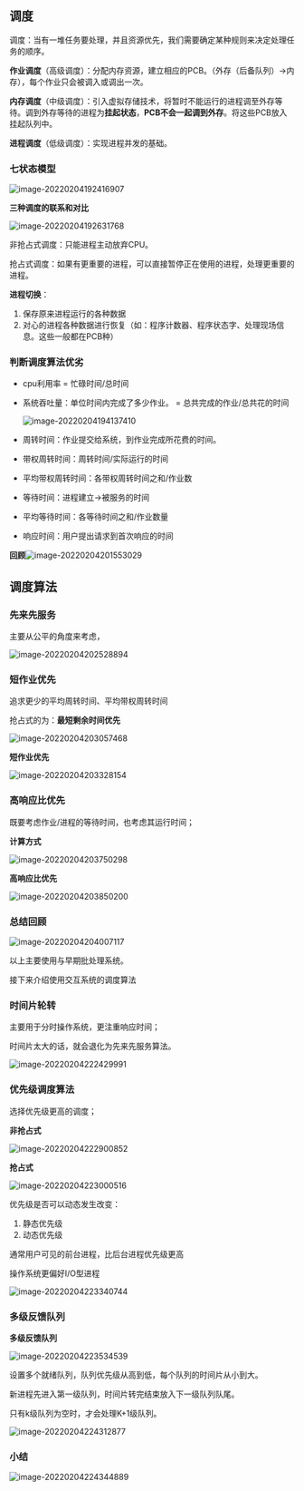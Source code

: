 ## **调度**

调度：当有一堆任务要处理，并且资源优先，我们需要确定某种规则来决定处理任务的顺序。

**作业调度**（高级调度）：分配内存资源，建立相应的PCB。（外存（后备队列）->内存），每个作业只会被调入或调出一次。

**内存调度**（中级调度）：引入虚拟存储技术，将暂时不能运行的进程调至外存等待。调到外存等待的进程为**挂起状态**，**PCB不会一起调到外存**。将这些PCB放入挂起队列中。

**进程调度**（低级调度）：实现进程并发的基础。

### 七状态模型

![image-20220204192416907](https://cdn.jsdelivr.net/gh/cheerfulman/picGo/img/20220204192417.png)

**三种调度的联系和对比**

![image-20220204192631768](https://cdn.jsdelivr.net/gh/cheerfulman/picGo/img/20220204192632.png)

非抢占式调度：只能进程主动放弃CPU。

抢占式调度：如果有更重要的进程，可以直接暂停正在使用的进程，处理更重要的进程。

**进程切换**：

1. 保存原来进程运行的各种数据
2. 对心的进程各种数据进行恢复（如：程序计数器、程序状态字、处理现场信息。这些一般都在PCB种）

### 判断调度算法优劣

+ cpu利用率 = 忙碌时间/总时间

+ 系统吞吐量：单位时间内完成了多少作业。 = 总共完成的作业/总共花的时间

  ![image-20220204194137410](https://cdn.jsdelivr.net/gh/cheerfulman/picGo/img/20220204194137.png)

+ 周转时间：作业提交给系统，到作业完成所花费的时间。
+ 带权周转时间：周转时间/实际运行的时间
+ 平均带权周转时间：各带权周转时间之和/作业数
+ 等待时间：进程建立->被服务的时间
+ 平均等待时间：各等待时间之和/作业数量
+ 响应时间：用户提出请求到首次响应的时间

**回顾**![image-20220204201553029](https://cdn.jsdelivr.net/gh/cheerfulman/picGo/img/20220204201553.png)

## 调度算法

### 先来先服务

主要从公平的角度来考虑，

![image-20220204202528894](https://cdn.jsdelivr.net/gh/cheerfulman/picGo/img/20220204202529.png)

### 短作业优先

追求更少的平均周转时间、平均带权周转时间

抢占式的为：**最短剩余时间优先**

![image-20220204203057468](https://cdn.jsdelivr.net/gh/cheerfulman/picGo/img/20220204203057.png)

**短作业优先**

![image-20220204203328154](https://cdn.jsdelivr.net/gh/cheerfulman/picGo/img/20220204203328.png)

### 高响应比优先

既要考虑作业/进程的等待时间，也考虑其运行时间；

**计算方式**

![image-20220204203750298](https://cdn.jsdelivr.net/gh/cheerfulman/picGo/img/20220204203750.png)

**高响应比优先**

![image-20220204203850200](https://cdn.jsdelivr.net/gh/cheerfulman/picGo/img/20220204203850.png)

### 总结回顾

![image-20220204204007117](https://cdn.jsdelivr.net/gh/cheerfulman/picGo/img/20220204204007.png)

以上主要使用与早期批处理系统。

接下来介绍使用交互系统的调度算法

### 时间片轮转

主要用于分时操作系统，更注重响应时间；

时间片太大的话，就会退化为先来先服务算法。

![image-20220204222429991](https://cdn.jsdelivr.net/gh/cheerfulman/picGo/img/20220204222430.png)

### 优先级调度算法

选择优先级更高的调度；

**非抢占式**

![image-20220204222900852](https://cdn.jsdelivr.net/gh/cheerfulman/picGo/img/20220204222901.png)

**抢占式**

![image-20220204223000516](https://cdn.jsdelivr.net/gh/cheerfulman/picGo/img/20220204223000.png)

优先级是否可以动态发生改变：

1. 静态优先级
2. 动态优先级

通常用户可见的前台进程，比后台进程优先级更高

操作系统更偏好I/O型进程

![image-20220204223340744](https://cdn.jsdelivr.net/gh/cheerfulman/picGo/img/20220204223341.png)

### 多级反馈队列

**多级反馈队列**

![image-20220204223534539](https://cdn.jsdelivr.net/gh/cheerfulman/picGo/img/20220204223534.png)

设置多个就绪队列，队列优先级从高到低，每个队列的时间片从小到大。

新进程先进入第一级队列，时间片转完结束放入下一级队列队尾。

只有k级队列为空时，才会处理K+1级队列。

![image-20220204224312877](https://cdn.jsdelivr.net/gh/cheerfulman/picGo/img/20220204224313.png)

### 小结

![image-20220204224344889](https://cdn.jsdelivr.net/gh/cheerfulman/picGo/img/20220204224345.png)